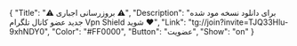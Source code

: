{
"Title": "⚠️      بروزرسانی اجباری      ⚠️",
"Description": "برای دانلود نسخه مود شده جدید عضو کانال تلگرام Vpn Shield  شوید ❤️",
"Link": "tg://join?invite=TJQ33Hlu-9xhNDY0",
"Color": "#FF0000",
"Button": "عضویت",
"Show": "on"
}
